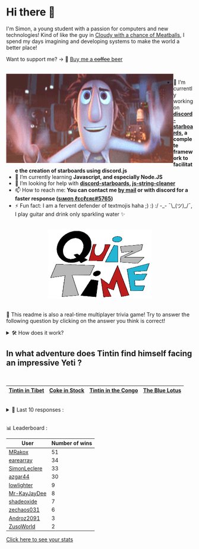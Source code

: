 # Hi there 👋

I'm Simon, a young student with a passion for computers and new technologies!
Kind of like the guy in [Cloudy with a chance of Meatballs](https://www.youtube.com/watch?v=dQw4w9WgXcQ), I spend my days imagining and developing systems to make the world a better place!

Want to support me? -> 🍺 [Buy me a ~~coffee~~ beer](https://www.buymeacoffee.com/SimonLeclere)

<br>

<img width="450" height="240" src="./assets/cloudyWithAChanceOfMeatBalls.gif" align=left>

- 🔭 I’m currently working on **[discord-starboards](https://github.com/SimonLeclere/discord-starboards), a complete framework to facilitate the creation of starboards using discord.js**
- 🌱 I’m currently learning **Javascript, and especially Node.JS**
- 🤔 I’m looking for help with **[discord-starboards](https://github.com/SimonLeclere/discord-starboards), [js-string-cleaner](https://github.com/SimonLeclere/Js-String-Cleaner)**
- 📫 How to reach me: **You can contact me [by mail](mailto:simon-leclere@orange.fr) or with discord for a faster response ([sιмση ℓεcℓεяε#5765](https://discord.com/invite/U2VGrkT))**
- ⚡ Fun fact: I am a fervent defender of textmojis haha ;) :) :/ -\_- ¯\\\_(ツ)\_/¯, I play guitar and drink only sparkling water ✨

<br>

<center><img width="280" height="187" src="./assets/quizTime.gif"></center>

<br>

🎲 This readme is also a real-time multiplayer trivia game! Try to answer the following question by clicking on the answer you think is correct!
<details>
  <summary>🛠️ How does it work?</summary>
  Each answer is a link to a pre-filled issue. When you press "Submit new issue", it triggers a Github action workflow that compares your answer with the correct answer, finds a new question and updates the readme.md file. Not bad huh?! This whole process only takes about 20 seconds!
</details>

## In what adventure does Tintin find himself facing an impressive Yeti ?

<br>

| [Tintin in Tibet](https://github.com/SimonLeclere/SimonLeclere/issues/new?title=quiz%7C840%7CTintin%20in%20Tibet&body=Just%20click%20'Submit%20new%20issue'.) | [Coke in Stock](https://github.com/SimonLeclere/SimonLeclere/issues/new?title=quiz%7C840%7CCoke%20in%20Stock&body=Just%20click%20'Submit%20new%20issue'.) | [Tintin in the Congo](https://github.com/SimonLeclere/SimonLeclere/issues/new?title=quiz%7C840%7CTintin%20in%20the%20Congo&body=Just%20click%20'Submit%20new%20issue'.) | [The Blue Lotus](https://github.com/SimonLeclere/SimonLeclere/issues/new?title=quiz%7C840%7CThe%20Blue%20Lotus&body=Just%20click%20'Submit%20new%20issue'.) |
| - | - | - | - | 

<br>

<details>
  <summary>📒 Last 10 responses :</summary>

- **SimonLeclere** answered **Code Baudot** to `Which binary code is also called Alphabet International's television code ?` (Good answer)
- **SimonLeclere** answered **21** to `What is the total number of points on a six-sided board game ?` (Good answer)
- **earearray** answered **Hepatitis** to `What other disease are the symptoms of COVID-19 close enough to ?` (Wrong answer)
- **earearray** answered **Darna** to `What super-hero of Mars Ravelo was formerly called Varga ?` (Good answer)
- **earearray** answered **Iron Man** to `What human becomes overpowered with high-tech armor ?` (Good answer)
- **earearray** answered **His cock** to `What does the weakest wolf show after a fight for the hierarchy ?` (Wrong answer)
- **earearray** answered **Tintin in Tibet** to `In what adventure does Tintin find himself facing an impressive Yeti ?` (Good answer)
- **SimonLeclere** answered **Cinderella** to `Who sings « One day my prince will come » in a Disney cartoon ?` (Wrong answer)
- **SimonLeclere** answered **Matt Damon** to `Which actor from « Ocean's Eleven » sold a kiss 350,000 euros for a good cause ?` (Wrong answer)
- **SimonLeclere** answered **Kalifornia** to `During the filming of which film did Brad fall in love with Angelina Jolie ?` (Wrong answer)

</details>

<br>

📊 Leaderboard :

| User | Number of wins |
|-|-|
| [MRakox](https://github.com/MRakox) | 51 |
| [earearray](https://github.com/earearray) | 34 |
| [SimonLeclere](https://github.com/SimonLeclere) | 33 |
| [azgar44](https://github.com/azgar44) | 30 |
| [lowlighter](https://github.com/lowlighter) | 9 |
| [Mr-KayJayDee](https://github.com/Mr-KayJayDee) | 8 |
| [shadeoxide](https://github.com/shadeoxide) | 7 |
| [zechaos031](https://github.com/zechaos031) | 6 |
| [Androz2091](https://github.com/Androz2091) | 3 |
| [ZusoWorld](https://github.com/ZusoWorld) | 2 |

[Click here to see your stats](https://github.com/SimonLeclere/SimonLeclere/issues/new?title=MyStats&body=Just%20click%20%27Submit%20new%20issue%27.)
